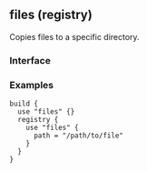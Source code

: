 ## files (registry)

Copies files to a specific directory.

### Interface

### Examples

```hcl
build {
  use "files" {}
  registry {
	use "files" {
	  path = "/path/to/file"
	}
  }
}
```
